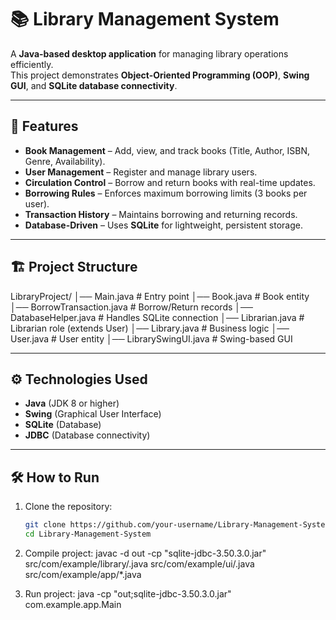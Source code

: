 # 📚 Library Management System

A **Java-based desktop application** for managing library operations efficiently.  
This project demonstrates **Object-Oriented Programming (OOP)**, **Swing GUI**, and **SQLite database connectivity**.

---

## 🚀 Features
- **Book Management** – Add, view, and track books (Title, Author, ISBN, Genre, Availability).  
- **User Management** – Register and manage library users.  
- **Circulation Control** – Borrow and return books with real-time updates.  
- **Borrowing Rules** – Enforces maximum borrowing limits (3 books per user).  
- **Transaction History** – Maintains borrowing and returning records.  
- **Database-Driven** – Uses **SQLite** for lightweight, persistent storage.  

---

## 🏗️ Project Structure
LibraryProject/
│── Main.java # Entry point
│── Book.java # Book entity
│── BorrowTransaction.java # Borrow/Return records
│── DatabaseHelper.java # Handles SQLite connection
│── Librarian.java # Librarian role (extends User)
│── Library.java # Business logic
│── User.java # User entity
│── LibrarySwingUI.java # Swing-based GUI


---

## ⚙️ Technologies Used
- **Java** (JDK 8 or higher)  
- **Swing** (Graphical User Interface)  
- **SQLite** (Database)  
- **JDBC** (Database connectivity)  

---

## 🛠️ How to Run
1. Clone the repository:
   ```bash
   git clone https://github.com/your-username/Library-Management-System.git
   cd Library-Management-System

2. Compile project:
   javac -d out -cp "sqlite-jdbc-3.50.3.0.jar" src/com/example/library/.java src/com/example/ui/.java src/com/example/app/*.java

3. Run project:
   java -cp "out;sqlite-jdbc-3.50.3.0.jar" com.example.app.Main

